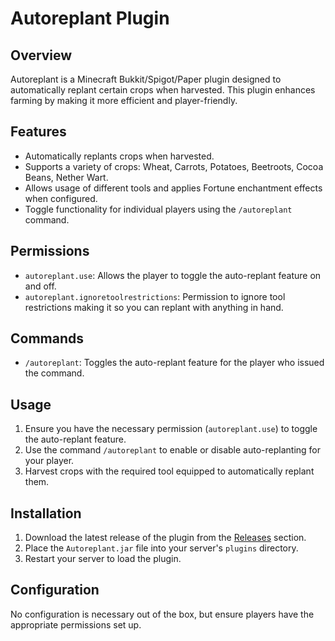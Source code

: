 # Autoreplant Plugin

## Overview

Autoreplant is a Minecraft Bukkit/Spigot/Paper plugin designed to automatically replant certain crops when harvested. This plugin enhances farming by making it more efficient and player-friendly.

## Features

- Automatically replants crops when harvested.
- Supports a variety of crops: Wheat, Carrots, Potatoes, Beetroots, Cocoa Beans, Nether Wart.
- Allows usage of different tools and applies Fortune enchantment effects when configured.
- Toggle functionality for individual players using the `/autoreplant` command.

## Permissions

- `autoreplant.use`: Allows the player to toggle the auto-replant feature on and off.
- `autoreplant.ignoretoolrestrictions`: Permission to ignore tool restrictions making it so you can replant with anything in hand.

## Commands

- `/autoreplant`: Toggles the auto-replant feature for the player who issued the command.

## Usage

1. Ensure you have the necessary permission (`autoreplant.use`) to toggle the auto-replant feature.
2. Use the command `/autoreplant` to enable or disable auto-replanting for your player.
3. Harvest crops with the required tool equipped to automatically replant them.

## Installation

1. Download the latest release of the plugin from the [Releases](https://github.com/Niko302/Autoreplant/releases) section.
2. Place the `Autoreplant.jar` file into your server's `plugins` directory.
3. Restart your server to load the plugin.

## Configuration

No configuration is necessary out of the box, but ensure players have the appropriate permissions set up.
